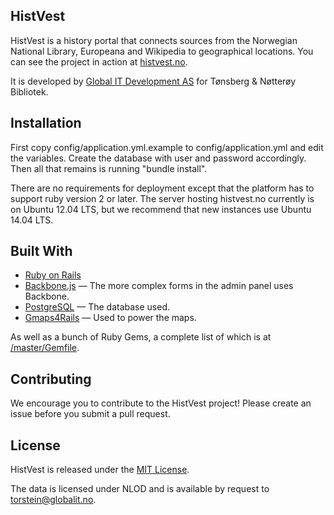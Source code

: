 ## HistVest

HistVest is a history portal that connects sources from the Norwegian National Library, Europeana and Wikipedia to geographical locations. You can see the project in action at [histvest.no](http://histvest.no).

It is developed by [Global IT Development AS](http://globalit.no) for Tønsberg & Nøtterøy Bibliotek.

## Installation

First copy config/application.yml.example to config/application.yml and edit the variables. Create the database with user and password accordingly. Then all that remains is running "bundle install".

There are no requirements for deployment except that the platform has to support ruby version 2 or later. The server hosting histvest.no currently is on Ubuntu 12.04 LTS, but we recommend that new instances use Ubuntu 14.04 LTS.

## Built With

- [Ruby on Rails](https://github.com/rails/rails)
- [Backbone.js](https://github.com/jashkenas/backbone) &mdash; The more complex forms in the admin panel uses Backbone.
- [PostgreSQL](http://www.postgresql.org/) &mdash; The database used.
- [Gmaps4Rails](https://github.com/apneadiving/Google-Maps-for-Rails) &mdash; Used to power the maps.

As well as a bunch of Ruby Gems, a complete list of which is at [/master/Gemfile](https://github.com/globalitdevelopment/histvest/blob/master/Gemfile).

## Contributing

We encourage you to contribute to the HistVest project! Please create an issue before you submit a pull request.

## License

HistVest is released under the [MIT License](http://www.opensource.org/licenses/MIT).

The data is licensed under NLOD and is available by request to torstein@globalit.no.


